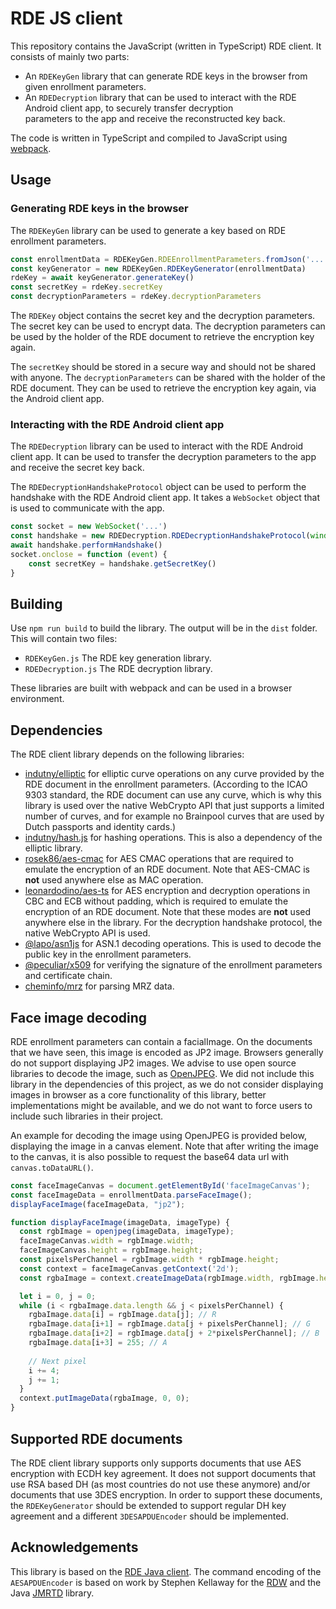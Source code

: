 # RDE JS client

This repository contains the JavaScript (written in TypeScript) RDE client. It consists of mainly two parts:
- An `RDEKeyGen` library that can generate RDE keys in the browser from given enrollment parameters.
- An `RDEDecryption` library that can be used to interact with the RDE Android client app, to securely transfer decryption  
  parameters to the app and receive the reconstructed key back.

The code is written in TypeScript and compiled to JavaScript using [webpack](https://webpack.js.org/).

## Usage

### Generating RDE keys in the browser
The `RDEKeyGen` library can be used to generate a key based on RDE enrollment parameters.

```javascript
const enrollmentData = RDEKeyGen.RDEEnrollmentParameters.fromJson('...')
const keyGenerator = new RDEKeyGen.RDEKeyGenerator(enrollmentData)
rdeKey = await keyGenerator.generateKey()
const secretKey = rdeKey.secretKey
const decryptionParameters = rdeKey.decryptionParameters
```

The `RDEKey` object contains the secret key and the decryption parameters. 
The secret key can be used to encrypt data. 
The decryption parameters can be used by the holder of the RDE document to retrieve the encryption key again.

The `secretKey` should be stored in a secure way and should not be shared with anyone. 
The `decryptionParameters` can be shared with the holder of the RDE document.
They can be used to retrieve the encryption key again, via the Android client app.

### Interacting with the RDE Android client app
The `RDEDecryption` library can be used to interact with the RDE Android client app. 
It can be used to transfer the decryption parameters to the app and receive the secret key back.

The `RDEDecryptionHandshakeProtocol` object can be used to perform the handshake with the RDE Android client app.
It takes a `WebSocket` object that is used to communicate with the app.

```javascript
const socket = new WebSocket('...')
const handshake = new RDEDecryption.RDEDecryptionHandshakeProtocol(window.crypto, socket, decryptionParameters)
await handshake.performHandshake()
socket.onclose = function (event) {
    const secretKey = handshake.getSecretKey()
}
```

## Building
Use `npm run build` to build the library. The output will be in the `dist` folder. This will contain two files:
- `RDEKeyGen.js` The RDE key generation library.
- `RDEDecryption.js` The RDE decryption library.

These libraries are built with webpack and can be used in a browser environment.

## Dependencies
The RDE client library depends on the following libraries:

- [indutny/elliptic](https://github.com/indutny/elliptic) for elliptic curve operations on any curve provided by the RDE 
  document in the enrollment parameters. (According to the ICAO 9303 standard, the RDE document can use any curve, 
  which is why this library is used over the native WebCrypto API that just supports a limited number of curves, and 
  for example no Brainpool curves that are used by Dutch passports and identity cards.)
- [indutny/hash.js](https://github.com/indutny/hash.js) for hashing operations. This is also a dependency of the elliptic 
  library.
- [rosek86/aes-cmac](https://github.com/rosek86/aes-cmac) for AES CMAC operations that are required to emulate the encryption
  of an RDE document. Note that AES-CMAC is **not** used anywhere else as MAC operation. 
- [leonardodino/aes-ts](https://github.com/leonardodino/aes-ts) for AES encryption and decryption operations in CBC and ECB without 
  padding, which is required to emulate the encryption of an RDE document. Note that these modes are **not** used
  anywhere else in the library. For the decryption handshake protocol, the native WebCrypto API is used.
- [@lapo/asn1js](https://github.com/lapo-luchini/asn1js) for ASN.1 decoding operations. This is used to decode the 
  public key in the enrollment parameters.
- [@peculiar/x509](https://github.com/PeculiarVentures/x509) for verifying the signature of the enrollment parameters and certificate chain.
- [cheminfo/mrz](https://github.com/cheminfo/mrz) for parsing MRZ data.

## Face image decoding
RDE enrollment parameters can contain a facialImage.
On the documents that we have seen, this image is encoded as JP2 image.
Browsers generally do not support displaying JP2 images. 
We advise to use open source libraries to decode the image, such as [OpenJPEG](https://www.npmjs.com/package/openjpeg). 
We did not include this library in the dependencies of this project, as we do not consider displaying images in browser as a core functionality of this library, better implementations might be available, and we do not want to force users to include such libraries in their project.

An example for decoding the image using OpenJPEG is provided below, displaying the image in a canvas element.
Note that after writing the image to the canvas, it is also possible to request the base64 data url with `canvas.toDataURL()`.

```javascript
const faceImageCanvas = document.getElementById('faceImageCanvas');
const faceImageData = enrollmentData.parseFaceImage();
displayFaceImage(faceImageData, "jp2");

function displayFaceImage(imageData, imageType) {
  const rgbImage = openjpeg(imageData, imageType);
  faceImageCanvas.width = rgbImage.width;
  faceImageCanvas.height = rgbImage.height;
  const pixelsPerChannel = rgbImage.width * rgbImage.height;
  const context = faceImageCanvas.getContext('2d');
  const rgbaImage = context.createImageData(rgbImage.width, rgbImage.height);

  let i = 0, j = 0;
  while (i < rgbaImage.data.length && j < pixelsPerChannel) {
    rgbaImage.data[i] = rgbImage.data[j]; // R
    rgbaImage.data[i+1] = rgbImage.data[j + pixelsPerChannel]; // G
    rgbaImage.data[i+2] = rgbImage.data[j + 2*pixelsPerChannel]; // B
    rgbaImage.data[i+3] = 255; // A
    
    // Next pixel
    i += 4;
    j += 1;
  }
  context.putImageData(rgbaImage, 0, 0);
}
```

## Supported RDE documents
The RDE client library supports only supports documents that use AES encryption with ECDH key agreement.
It does not support documents that use RSA based DH (as most countries do not use these anymore) and/or documents that use 3DES encryption.
In order to support these documents, the `RDEKeyGenerator` should be extended to support regular DH key agreement and a different `3DESAPDUEncoder` should be implemented.

## Acknowledgements
This library is based on the [RDE Java client](https://github.com/JobDoesburg/rde-java-client).
The command encoding of the `AESAPDUEncoder` is based on work by Stephen Kellaway for the [RDW](https://www.rdw.nl/) and the Java [JMRTD](https://jmrtd.org) library.
